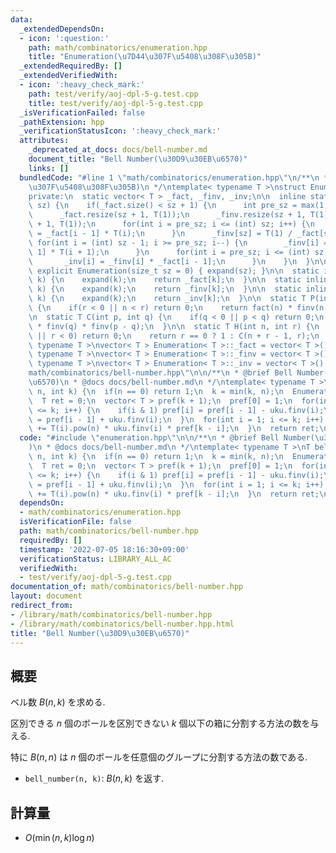 ```yaml
---
data:
  _extendedDependsOn:
  - icon: ':question:'
    path: math/combinatorics/enumeration.hpp
    title: "Enumeration(\u7D44\u307F\u5408\u308F\u305B)"
  _extendedRequiredBy: []
  _extendedVerifiedWith:
  - icon: ':heavy_check_mark:'
    path: test/verify/aoj-dpl-5-g.test.cpp
    title: test/verify/aoj-dpl-5-g.test.cpp
  _isVerificationFailed: false
  _pathExtension: hpp
  _verificationStatusIcon: ':heavy_check_mark:'
  attributes:
    _deprecated_at_docs: docs/bell-number.md
    document_title: "Bell Number(\u30D9\u30EB\u6570)"
    links: []
  bundledCode: "#line 1 \"math/combinatorics/enumeration.hpp\"\n/**\n * @brief Enumeration(\u7D44\
    \u307F\u5408\u308F\u305B)\n */\ntemplate< typename T >\nstruct Enumeration {\n\
    private:\n  static vector< T > _fact, _finv, _inv;\n\n  inline static void expand(size_t\
    \ sz) {\n    if(_fact.size() < sz + 1) {\n      int pre_sz = max(1, (int) _fact.size());\n\
    \      _fact.resize(sz + 1, T(1));\n      _finv.resize(sz + 1, T(1));\n      _inv.resize(sz\
    \ + 1, T(1));\n      for(int i = pre_sz; i <= (int) sz; i++) {\n        _fact[i]\
    \ = _fact[i - 1] * T(i);\n      }\n      _finv[sz] = T(1) / _fact[sz];\n     \
    \ for(int i = (int) sz - 1; i >= pre_sz; i--) {\n        _finv[i] = _finv[i +\
    \ 1] * T(i + 1);\n      }\n      for(int i = pre_sz; i <= (int) sz; i++) {\n \
    \       _inv[i] = _finv[i] * _fact[i - 1];\n      }\n    }\n  }\n\npublic:\n \
    \ explicit Enumeration(size_t sz = 0) { expand(sz); }\n\n  static inline T fact(int\
    \ k) {\n    expand(k);\n    return _fact[k];\n  }\n\n  static inline T finv(int\
    \ k) {\n    expand(k);\n    return _finv[k];\n  }\n\n  static inline T inv(int\
    \ k) {\n    expand(k);\n    return _inv[k];\n  }\n\n  static T P(int n, int r)\
    \ {\n    if(r < 0 || n < r) return 0;\n    return fact(n) * finv(n - r);\n  }\n\
    \n  static T C(int p, int q) {\n    if(q < 0 || p < q) return 0;\n    return fact(p)\
    \ * finv(q) * finv(p - q);\n  }\n\n  static T H(int n, int r) {\n    if(n < 0\
    \ || r < 0) return 0;\n    return r == 0 ? 1 : C(n + r - 1, r);\n  }\n};\n\ntemplate<\
    \ typename T >\nvector< T > Enumeration< T >::_fact = vector< T >();\ntemplate<\
    \ typename T >\nvector< T > Enumeration< T >::_finv = vector< T >();\ntemplate<\
    \ typename T >\nvector< T > Enumeration< T >::_inv = vector< T >();\n#line 2 \"\
    math/combinatorics/bell-number.hpp\"\n\n/**\n * @brief Bell Number(\u30D9\u30EB\
    \u6570)\n * @docs docs/bell-number.md\n */\ntemplate< typename T >\nT bell_number(int\
    \ n, int k) {\n  if(n == 0) return 1;\n  k = min(k, n);\n  Enumeration< T > uku(k);\n\
    \  T ret = 0;\n  vector< T > pref(k + 1);\n  pref[0] = 1;\n  for(int i = 1; i\
    \ <= k; i++) {\n    if(i & 1) pref[i] = pref[i - 1] - uku.finv(i);\n    else pref[i]\
    \ = pref[i - 1] + uku.finv(i);\n  }\n  for(int i = 1; i <= k; i++) {\n    ret\
    \ += T(i).pow(n) * uku.finv(i) * pref[k - i];\n  }\n  return ret;\n}\n"
  code: "#include \"enumeration.hpp\"\n\n/**\n * @brief Bell Number(\u30D9\u30EB\u6570\
    )\n * @docs docs/bell-number.md\n */\ntemplate< typename T >\nT bell_number(int\
    \ n, int k) {\n  if(n == 0) return 1;\n  k = min(k, n);\n  Enumeration< T > uku(k);\n\
    \  T ret = 0;\n  vector< T > pref(k + 1);\n  pref[0] = 1;\n  for(int i = 1; i\
    \ <= k; i++) {\n    if(i & 1) pref[i] = pref[i - 1] - uku.finv(i);\n    else pref[i]\
    \ = pref[i - 1] + uku.finv(i);\n  }\n  for(int i = 1; i <= k; i++) {\n    ret\
    \ += T(i).pow(n) * uku.finv(i) * pref[k - i];\n  }\n  return ret;\n}\n"
  dependsOn:
  - math/combinatorics/enumeration.hpp
  isVerificationFile: false
  path: math/combinatorics/bell-number.hpp
  requiredBy: []
  timestamp: '2022-07-05 18:16:30+09:00'
  verificationStatus: LIBRARY_ALL_AC
  verifiedWith:
  - test/verify/aoj-dpl-5-g.test.cpp
documentation_of: math/combinatorics/bell-number.hpp
layout: document
redirect_from:
- /library/math/combinatorics/bell-number.hpp
- /library/math/combinatorics/bell-number.hpp.html
title: "Bell Number(\u30D9\u30EB\u6570)"
---
```

## 概要

ベル数 $B(n,k)$ を求める.

区別できる $n$ 個のボールを区別できない $k$ 個以下の箱に分割する方法の数を与える.

特に $B(n,n)$ は $n$ 個のボールを任意個のグループに分割する方法の数である.

* `bell_number(n, k)`: $B(n, k)$ を返す.

## 計算量

* $O(\min(n, k) \log n)$
